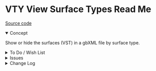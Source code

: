 # VTY View Surface Types Read Me

[Source code]( https://github.com/ladybug-tools/spider-gbxml-tools/blob/master/spider-gbxml-viewer/v-0-16-01/js-view/vst-view-surface-types.js )

<details open >

<summary>Concept</summary>

Show or hide the surfaces (VST) in a gbXML file by surface type.

</details>

<details>

<summary>To Do / Wish List</summary>


</details>

<details>

<summary>Issues</summary>

* 2019-06-28 ~ Theo ~ toggling function may be a bit awkward/non-standard

</details>

<details>

<summary>Change Log</summary>


### 2019-07-19 ~ Theo

VTY 0.17.00-0vty

* R - VTY.js: first commit

### 2019-07-01 ~ Theo

VST 0.16.01-2vst

* B - VST.js: updated internal/external arrays

## 2019-06-28 ~ Theo

VST 0.16.01-1vst

* F - VST: First commit of readme
* C - VST.js: Add script params


</details>